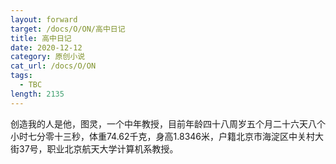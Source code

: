```yaml
---
layout: forward
target: /docs/O/ON/高中日记
title: 高中日记
date: 2020-12-12
category: 原创小说
cat_url: /docs/O/ON
tags: 
  - TBC
length: 2135
---
```


创造我的人是他，图灵，一个中年教授，目前年龄四十八周岁五个月二十六天八个小时七分零十三秒，体重74.62千克，身高1.8346米，户籍北京市海淀区中关村大街37号，职业北京航天大学计算机系教授。
